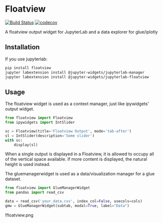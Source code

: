# Floatview

[![Build Status](https://travis-ci.org/jupyter-widgets/jupyterlab-floatview.svg?branch=master)](https://travis-ci.org/jupyter-widgets/jupyterlab-floatview)
[![codecov](https://codecov.io/gh/jupyter-widgets/jupyterlab-floatview/branch/master/graph/badge.svg)](https://codecov.io/gh/jupyter-widgets/jupyterlab-floatview)

A floatview output widget for JupyterLab and a data explorer for glue/iplotly

## Installation

If you use jupyterlab:

```bash
pip install floatview
jupyter labextension install @jupyter-widgets/jupyterlab-manager
jupyter labextension install @jupyter-widgets/jupyterlab-floatview
```

## Usage

The floatview widget is used as a context manager, just like ipywidgets' output
widget.

```python
from floatview import Floatview
from ipywidgets import IntSlider

sc = Floatview(title='Floatview Output', mode='tab-after')
sl = IntSlider(description='Some slider')
with sc:
    display(sl)
```


When a single output is displayed in a Floatview, it is allowed to occupy all of
the vertical space available. If more content is displayed, the natural height
is used instead.

The gluemanagerwidget is used as a data/visualization manager for a glue dataset.

```python
from floatview import GlueManagerWidget
from pandas import read_csv

data = read_csv('your_data.csv', index_col=False, usecols=cols)
gmw = GlueManagerWidget(subtab, modal=True, label="Data")
```

!floatview.png